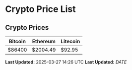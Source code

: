 # Crypto Price List

## Crypto Prices
| Bitcoin | Ethereum | Litecoin |
| ------- | -------- | -------- |
| $86400 | $2004.49 | $92.95 |
**Last Updated:** 2025-03-27 14:26 UTC
**Last Updated:** $DATE$
